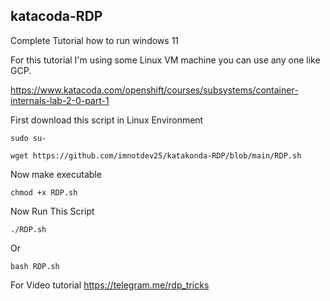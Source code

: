 ## katacoda-RDP
Complete Tutorial how to run windows 11

For this tutorial I'm using some Linux VM machine you can use any one like GCP.

https://www.katacoda.com/openshift/courses/subsystems/container-internals-lab-2-0-part-1

First download this script in Linux Environment

~~~
sudo su-
~~~

~~~
wget https://github.com/imnotdev25/katakonda-RDP/blob/main/RDP.sh
~~~

Now make executable

~~~
chmod +x RDP.sh
~~~

Now Run This Script

~~~
./RDP.sh
~~~

Or 

~~~
bash RDP.sh
~~~

For Video tutorial
https://telegram.me/rdp_tricks
